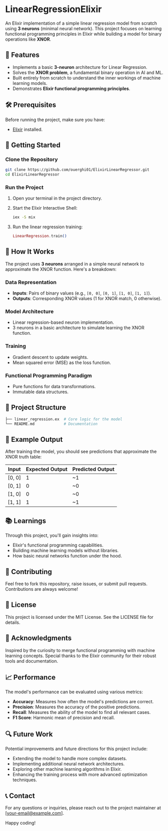# LinearRegressionElixir

An Elixir implementation of a simple linear regression model from scratch using **3 neurons** (minimal neural network). This project focuses on learning functional programming principles in Elixir while building a model for binary operations like **XNOR**.

## 🌟 Features

- Implements a basic **3-neuron** architecture for Linear Regression.
- Solves the **XNOR problem**, a fundamental binary operation in AI and ML.
- Built entirely from scratch to understand the inner workings of machine learning models.
- Demonstrates **Elixir functional programming principles**.

## 🛠 Prerequisites

Before running the project, make sure you have:

- [Elixir](https://elixir-lang.org/install.html) installed.

## 🏃 Getting Started

### Clone the Repository

```bash
git clone https://github.com/ouerghi01/ElixirLinearRegressor.git
cd ElixirLinearRegressor
```

### Run the Project

1. Open your terminal in the project directory.
2. Start the Elixir Interactive Shell:

   ```bash
   iex -S mix
   ```

3. Run the linear regression training:

   ```elixir
   LinearRegression.train()
   ```

## 🧠 How It Works

The project uses **3 neurons** arranged in a simple neural network to approximate the XNOR function. Here's a breakdown:

### Data Representation

- **Inputs**: Pairs of binary values (e.g., `[0, 0]`, `[0, 1]`, `[1, 0]`, `[1, 1]`).
- **Outputs**: Corresponding XNOR values (1 for XNOR match, 0 otherwise).

### Model Architecture

- Linear regression-based neuron implementation.
- 3 neurons in a basic architecture to simulate learning the XNOR function.

### Training

- Gradient descent to update weights.
- Mean squared error (MSE) as the loss function.

### Functional Programming Paradigm

- Pure functions for data transformations.
- Immutable data structures.

## 📂 Project Structure

```bash
├── linear_regression.ex  # Core logic for the model
└── README.md             # Documentation
```

## 🚀 Example Output

After training the model, you should see predictions that approximate the XNOR truth table:

| Input    | Expected Output | Predicted Output |
|----------|-----------------|------------------|
| [0, 0]   | 1               | ~1               |
| [0, 1]   | 0               | ~0               |
| [1, 0]   | 0               | ~0               |
| [1, 1]   | 1               | ~1               |

## 📚 Learnings

Through this project, you'll gain insights into:

- Elixir's functional programming capabilities.
- Building machine learning models without libraries.
- How basic neural networks function under the hood.

## 🤝 Contributing

Feel free to fork this repository, raise issues, or submit pull requests. Contributions are always welcome!

## 📄 License

This project is licensed under the MIT License. See the LICENSE file for details.

## 🙌 Acknowledgments

Inspired by the curiosity to merge functional programming with machine learning concepts. Special thanks to the Elixir community for their robust tools and documentation.

## 📈 Performance

The model's performance can be evaluated using various metrics:

- **Accuracy**: Measures how often the model's predictions are correct.
- **Precision**: Measures the accuracy of the positive predictions.
- **Recall**: Measures the ability of the model to find all relevant cases.
- **F1 Score**: Harmonic mean of precision and recall.

## 🔍 Future Work

Potential improvements and future directions for this project include:

- Extending the model to handle more complex datasets.
- Implementing additional neural network architectures.
- Exploring other machine learning algorithms in Elixir.
- Enhancing the training process with more advanced optimization techniques.

## 📞 Contact

For any questions or inquiries, please reach out to the project maintainer at [your-email@example.com].

Happy coding!
